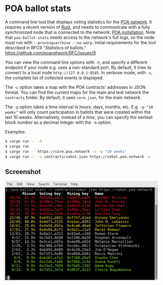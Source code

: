 # POA ballot stats

A command line tool that displays voting statistics for the [POA network](https://poa.network/).
It requires a recent version of [Rust](https://www.rust-lang.org/), and needs to communicate with a
fully synchronized node that is connected to the network:
[POA installation](https://github.com/poanetwork/wiki/wiki/POA-Installation).
Note that `poa-ballot-stats` needs access to the network's full logs, so the node must run with
`--pruning=archive --no-warp`. 
Initial requirements for the tool described in RFC9 "Statistics of ballots." https://github.com/poanetwork/RFC/issues/9

You can view the command line options with `-h`, and specify a different endpoint if your node e.g.
uses a non-standard port. By default, it tries to connect to a local node `http://127.0.0.1:8545`.
In verbose mode, with `-v`, the complete list of collected events is displayed.

The `-c` option takes a map with the POA contracts' addresses in JSON format. You can find the 
current maps for the main and test network the `contracts` folder. By default, it uses `core.json`,
for the main network.

The `-p` option takes a time interval in hours, days, months, etc. E.g. `-p "10 weeks"` will only count participation in ballots that were created within the last 10 weeks. Alternatively, instead of a _time_, you can specify the earliest block _number_ as a decimal integer with the `-b` option.

Examples:

```bash
$ cargo run -- -h
$ cargo run
$ cargo run -- https://core.poa.network -v -p "10 weeks"
$ cargo run -- -c contracts/sokol.json https://sokol.poa.network -v
```

## Screenshot

![Screenshot](screenshot.png)
